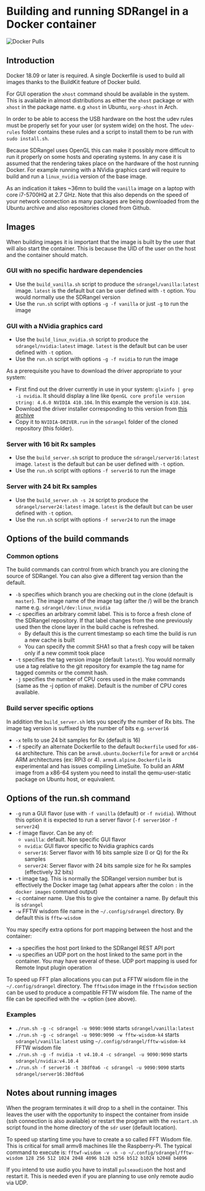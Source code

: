 <h1>Building and running SDRangel in a Docker container</h1>

![Docker Pulls](https://img.shields.io/docker/pulls/f4exb06/sdrangelsrv)

<h2>Introduction</h2>

Docker 18.09 or later is required. A single Dockerfile is used to build all images thanks to the BuildKit feature of Docker build.

For GUI operation the `xhost` command should be available in the system. This is available in almost distributions as either the `xhost` package or with `xhost` in the package name. e.g `xhost` in Ubuntu, `xorg-xhost` in Arch.

In order to be able to access the USB hardware on the host the udev rules must be properly set for your user (or system wide) on the host. The `udev-rules` folder contains these rules and a script to install them to be run with `sudo install.sh`.

Because SDRangel uses OpenGL this can make it possibly more difficult to run it properly on some hosts and operating systems.  In any case it is assumed that the rendering takes place on the hardware of the host running Docker. For example running with a NVidia graphics card will require to build and run a `linux_nvidia` version of the base image.

As an indication it takes ~36mn to build the `vanilla` image on a laptop with core i7-5700HQ at 2.7 GHz. Note that this also depends on the speed of your network connection as many packages are being downloaded from the Ubuntu archive and also repositories cloned from Github.

<h2>Images</h2>

When building images it is important that the image is built by the user that will also start the container. This is because the UID of the user on the host and the container should match.

<h3>GUI with no specific hardware dependencies</h3>

  - Use the `build_vanilla.sh` script to produce the `sdrangel/vanilla:latest` image. `latest` is the default but can be user defined with `-t` option. You would normally use the SDRangel version
  - Use the `run.sh` script with options `-g -f vanilla` or just `-g` to run the image

<h3>GUI with a NVidia graphics card</h3>

  - Use the `build_linux_nvidia.sh` script to produce the `sdrangel/nvidia:latest` image. `latest` is the default but can be user defined with `-t` option.
  - Use the `run.sh` script with options `-g -f nvidia` to run the image

As a prerequisite you have to download the driver appropriate to your system:

  - First find out the driver currently in use in your system: `glxinfo | grep -i nvidia`. It should display a line like `OpenGL core profile version string: 4.6.0 NVIDIA 410.104`. In this example the version is `410.104`.
  - Download the driver installer corresponding to this version from [this archive](https://www.nvidia.com/object/linux-amd64-display-archive.html)
  - Copy it to `NVIDIA-DRIVER.run` in the `sdrangel` folder of the cloned repository (this folder).

<h3>Server with 16 bit Rx samples</h3>

  - Use the `build_server.sh` script to produce the `sdrangel/server16:latest` image. `latest` is the default but can be user defined with `-t` option.
  - Use the `run.sh` script with options `-f server16` to run the image

<h3>Server with 24 bit Rx samples</h3>

  - Use the `build_server.sh -s 24` script to produce the `sdrangel/server24:latest` image. `latest` is the default but can be user defined with `-t` option.
  - Use the `run.sh` script with options `-f server24` to run the image

<h2>Options of the build commands</h2>

<h3>Common options</h3>

The build commands can control from which branch you are cloning the source of SDRangel. You can also give a different tag version than the default.

  - `-b` specifies which branch you are checking out in the clone (default is `master`). The image name of the image tag (after the /) will be the branch name e.g. `sdrangel/dev:linux_nvidia`
  - `-c` specifies an arbitrary commit label. This is to force a fresh clone of the SDRangel repository. If that label changes from the one previously used then the clone layer in the build cache is refreshed.
    - By default this is the current timestamp so each time the build is run a new cache is built
    - You can specify the commit SHA1 so that a fresh copy will be taken only if a new commit took place
  - `-t` specifies the tag version image (default `latest`). You would normally use a tag relative to the git repository for example the tag name for tagged commits or the commit hash.
  - `-j` specifies the number of CPU cores used in the make commands (same as the -j option of make). Default is the number of CPU cores available.

<h3>Build server specific options</h3>

In addition the `build_server.sh` lets you specify the number of Rx bits. The image tag version is suffixed by the number of bits e.g. `server16`

  - `-x` tells to use 24 bit samples for Rx (default is 16)
  - `-f` specify an alternate Dockerfile to the default `Dockerfile` used for `x86-64` architecture. This can be `armv8.ubuntu.Dockerfile` for `armv8` or `arch64` ARM architectures (ex: RPi3 or 4). `armv8.alpine.Dockerfile` is experimental and has issues compiling LimeSuite. To build an ARM image from a x86-64 system you need to install the qemu-user-static package on Ubuntu host, or equivalent.

<h2>Options of the run.sh command</h2>

  - `-g` run a GUI flavor (use with `-f vanilla` (default) or `-f nvidia`). Without this option it is expected to run a server flavor (`-f server16`or `-f server24`)
  - `-f` image flavor. Can be any of:
    - `vanilla`: default. Non specific GUI flavor
    - `nvidia`: GUI flavor specific to Nvidia graphics cards
    - `server16`: Server flavor with 16 bits sample size (I or Q) for the Rx samples
    - `server24`: Server flavor with 24 bits sample size for he Rx samples (effectively 32 bits)
  - `-t` image tag. This is normally the SDRangel version number but is effectively the Docker image tag (what appears after the colon `:` in the `docker images` command output)
  - `-c` container name. Use this to give the container a name. By default this is `sdrangel`
  - `-w` FFTW wisdom file name in the `~/.config/sdrangel` directory. By default this is `fftw-wisdom`

You may specify extra options for port mapping between the host and the container:

  - `-a` specifies the host port linked to the SDRangel REST API port
  - `-u` specifies an UDP port on the host linked to the same port in the container.
  You may have several of these. UDP port mapping is used for Remote Input plugin operation

To speed up FFT plan allocations you can put a FFTW wisdom file in the `~/.config/sdrangel` directory. The `fftwisdom` image in the `fftwisdom` section can be used to produce a compatible FFTW wisdom file. The name of the file can be specified with the `-w` option (see above).

<h3>Examples</h3>

  - `./run.sh -g -c sdrangel -u 9090:9090` starts `sdrangel/vanilla:latest`
  - `./run.sh -g -c sdrangel -u 9090:9090 -w fftw-wisdom-k4` starts `sdrangel/vanilla:latest` using `~/.config/sdrangel/fftw-wisdom-k4` FFTW wisdom file
  - `./run.sh -g -f nvidia -t v4.10.4 -c sdrangel -u 9090:9090` starts `sdrangel/nvidia:v4.10.4`
  - `./run.sh -f server16 -t 38df0a6 -c sdrangel -u 9090:9090` starts `sdrangel/server16:38df0a6`

<h2>Notes about running images</h2>

When the program terminates it will drop to a shell in the container. This leaves the user with the opportunity to inspect the container from inside (ssh connection is also available) or restart the program with the `restart.sh` script found in the home directory of the `sdr` user (default location).

To speed up starting time you have to create a so called FFT Wisdom file. This is critical for small armv8 machines lile the Raspberry-Pi. The typical command to execute is: `fftwf-wisdom -v -n -o ~/.config/sdrangel/fftw-wisdom 128 256 512 1024 2048 4096 b128 b256 b512 b1024 b2048 b4096`

If you intend to use audio you have to install `pulseaudio`on the host and restart it. This is needed even if you are planning to use only remote audio via UDP.
